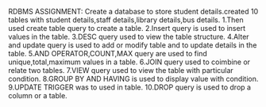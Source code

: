 RDBMS ASSIGNMENT:
Create a database to store student details.created 10 tables with student details,staff details,library details,bus details.
1.Then used create table query to create a table.
2.Insert query is used to insert values in the table.
3.DESC query used to view the table structure.
4.Alter and update query is used to add or modify table and to update details in the table.
5.AND OPERATOR,COUNT,MAX query are used to find unique,total,maximum values in a table.
6.JOIN query used to coimbine or relate two tables.
7.VIEW query used to view the table with particular condition.
8.GROUP BY AND HAVING is used to display value with condition.
9.UPDATE TRIGGER was to used in table.
10.DROP query is used to drop a column or a table.
